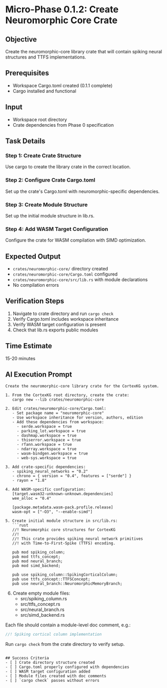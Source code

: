 # Micro-Phase 0.1.2: Create Neuromorphic Core Crate

## Objective
Create the neuromorphic-core library crate that will contain spiking neural structures and TTFS implementations.

## Prerequisites
- Workspace Cargo.toml created (0.1.1 complete)
- Cargo installed and functional

## Input
- Workspace root directory
- Crate dependencies from Phase 0 specification

## Task Details

### Step 1: Create Crate Structure
Use cargo to create the library crate in the correct location.

### Step 2: Configure Crate Cargo.toml
Set up the crate's Cargo.toml with neuromorphic-specific dependencies.

### Step 3: Create Module Structure
Set up the initial module structure in lib.rs.

### Step 4: Add WASM Target Configuration
Configure the crate for WASM compilation with SIMD optimization.

## Expected Output
- `crates/neuromorphic-core/` directory created
- `crates/neuromorphic-core/Cargo.toml` configured
- `crates/neuromorphic-core/src/lib.rs` with module declarations
- No compilation errors

## Verification Steps
1. Navigate to crate directory and run `cargo check`
2. Verify Cargo.toml includes workspace inheritance
3. Verify WASM target configuration is present
4. Check that lib.rs exports public modules

## Time Estimate
15-20 minutes

## AI Execution Prompt
```
Create the neuromorphic-core library crate for the CortexKG system.

1. From the CortexKG root directory, create the crate:
   cargo new --lib crates/neuromorphic-core

2. Edit crates/neuromorphic-core/Cargo.toml:
   - Set package name = "neuromorphic-core"
   - Use workspace inheritance for version, authors, edition
   - Add these dependencies from workspace:
     - serde.workspace = true
     - parking_lot.workspace = true
     - dashmap.workspace = true
     - thiserror.workspace = true
     - rfann.workspace = true
     - ndarray.workspace = true
     - wasm-bindgen.workspace = true
     - web-sys.workspace = true

3. Add crate-specific dependencies:
   - spiking_neural_networks = "0.2"
   - chrono = { version = "0.4", features = ["serde"] }
   - rayon = "1.8"

4. Add WASM-specific configuration:
   [target.wasm32-unknown-unknown.dependencies]
   wee_alloc = "0.4"
   
   [package.metadata.wasm-pack.profile.release]
   wasm-opt = ["-O3", "--enable-simd"]

5. Create initial module structure in src/lib.rs:
   ```rust
   //! Neuromorphic core structures for CortexKG
   //! 
   //! This crate provides spiking neural network primitives
   //! with Time-to-First-Spike (TTFS) encoding.

   pub mod spiking_column;
   pub mod ttfs_concept;
   pub mod neural_branch;
   pub mod simd_backend;

   pub use spiking_column::SpikingCorticalColumn;
   pub use ttfs_concept::TTFSConcept;
   pub use neural_branch::NeuromorphicMemoryBranch;
   ```

6. Create empty module files:
   - src/spiking_column.rs
   - src/ttfs_concept.rs  
   - src/neural_branch.rs
   - src/simd_backend.rs

Each file should contain a module-level doc comment, e.g.:
```rust
//! Spiking cortical column implementation
```

Run `cargo check` from the crate directory to verify setup.
```

## Success Criteria
- [ ] Crate directory structure created
- [ ] Cargo.toml properly configured with dependencies
- [ ] WASM target configuration added
- [ ] Module files created with doc comments
- [ ] `cargo check` passes without errors